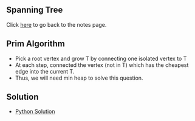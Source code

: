 ## Spanning Tree
Click [here](../notes.md) to go back to the notes page.

## Prim Algorithm
- Pick a root vertex and grow T by connecting one isolated vertex to T
- At each step, connected the vertex (not in T) which has the cheapest edge into the current T.
- Thus, we will need min heap to solve this question. 

## Solution
- [Python Solution](prim_algorithm.py)
